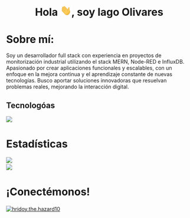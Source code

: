 <h1 align="center">Hola <img src="https://raw.githubusercontent.com/ABSphreak/ABSphreak/master/gifs/Hi.gif" width="30px">, soy Iago Olivares</h1>

# Sobre mí:    
      
Soy un desarrollador full stack con experiencia en proyectos de monitorización industrial utilizando el stack MERN, Node-RED e InfluxDB.
Apasionado por crear aplicaciones funcionales y escalables, con un enfoque en la mejora continua y el aprendizaje constante de
nuevas tecnologías. Busco aportar soluciones innovadoras que resuelvan problemas reales, mejorando la interacción digital.

## Tecnologóas
  
<img src="https://skillicons.dev/icons?i=html,css,tailwind,js,ts,git,github,react,redux,materialui,nodejs,express,mongodb,postgres,docker,npm,figma,md,postman,vscode,&perline=14" />
  
# Estadísticas

![](https://nirzak-streak-stats.vercel.app/?user=IagoOlivares&theme=dark&hide_border=false)<br/>
![](https://github-readme-stats.vercel.app/api/top-langs/?username=IagoOlivares&theme=dark&hide_border=false&include_all_commits=false&count_private=false&layout=compact)

# ¡Conectémonos!
<a href="https://www.linkedin.com/in/iago-olivares" target="blank"><img align="center" src="https://raw.githubusercontent.com/rahuldkjain/github-profile-readme-generator/master/src/images/icons/Social/linked-in-alt.svg" alt="hridoy.the.hazard10" height="30" width="40" /></a>
 
